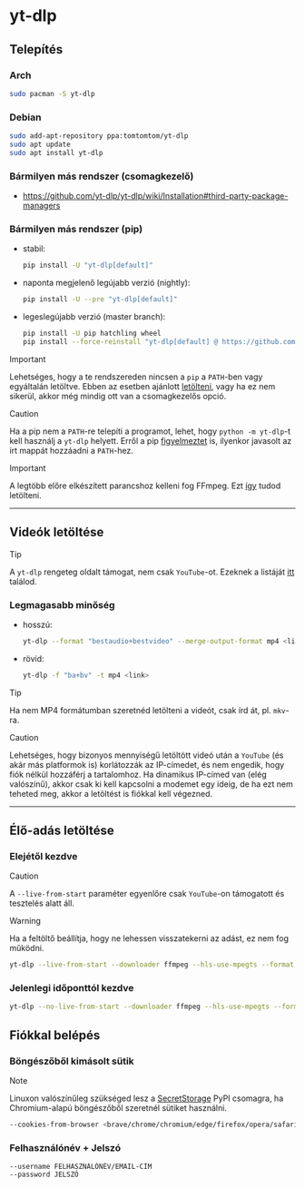 # yt-dlp

## Telepítés

### Arch
```bash
sudo pacman -S yt-dlp
```

### Debian
```bash
sudo add-apt-repository ppa:tomtomtom/yt-dlp
sudo apt update
sudo apt install yt-dlp
```

### Bármilyen más rendszer (csomagkezelő)
- https://github.com/yt-dlp/yt-dlp/wiki/Installation#third-party-package-managers

### Bármilyen más rendszer (pip)
- stabil:
  ```bash
  pip install -U "yt-dlp[default]"
  ```
- naponta megjelenő legújabb verzió (nightly):
  ```bash
  pip install -U --pre "yt-dlp[default]"
  ```
- legeslegújabb verzió (master branch):
  ```bash
  pip install -U pip hatchling wheel
  pip install --force-reinstall "yt-dlp[default] @ https://github.com/yt-dlp/yt-dlp/archive/master.tar.gz"
  ```

> [!IMPORTANT]
> Lehetséges, hogy a te rendszereden nincsen a `pip` a `PATH`-ben vagy egyáltalán letöltve. Ebben az esetben ajánlott [letölteni](https://pip.pypa.io/en/stable/installation/), vagy ha ez nem sikerül, akkor még mindig ott van a csomagkezelős opció.

> [!CAUTION]
> Ha a pip nem a `PATH`-re telepíti a programot, lehet, hogy `python -m yt-dlp`-t kell használj a `yt-dlp` helyett. Erről a pip [figyelmeztet](https://github.com/pypa/pip/blob/b6e7748e33989b17b36040c9fc000ec65f77928d/src/pip/_internal/operations/install/wheel.py#L169) is, ilyenkor javasolt az írt mappát hozzáadni a `PATH`-hez.

> [!IMPORTANT]
> A legtöbb előre elkészített parancshoz kelleni fog FFmpeg. Ezt [így](FFmpeg.md) tudod letölteni.

---

## Videók letöltése
> [!TIP]
> A `yt-dlp` rengeteg oldalt támogat, nem csak `YouTube`-ot. Ezeknek a listáját [itt](https://github.com/yt-dlp/yt-dlp/blob/master/supportedsites.md) találod.

### Legmagasabb minőség
- hosszú:
  ```bash
  yt-dlp --format "bestaudio+bestvideo" --merge-output-format mp4 <link>
  ```
- rövid:
  ```bash
  yt-dlp -f "ba+bv" -t mp4 <link>
  ```

> [!TIP]
> Ha nem MP4 formátumban szeretnéd letölteni a videót, csak írd át, pl. `mkv`-ra.

> [!CAUTION]
> Lehetséges, hogy bizonyos mennyiségű letöltött videó után a `YouTube` (és akár más platformok is) korlátozzák az IP-címedet, és nem engedik, hogy fiók nélkül hozzáférj a tartalomhoz. Ha dinamikus IP-címed van (elég valószínű), akkor csak ki kell kapcsolni a modemet egy ideig, de ha ezt nem teheted meg, akkor a letöltést is fiókkal kell végezned.

---

## Élő-adás letöltése

### Elejétől kezdve
> [!CAUTION]
> A `--live-from-start` paraméter egyenlőre csak `YouTube`-on támogatott és tesztelés alatt áll.

> [!WARNING]
> Ha a feltöltő beállítja, hogy ne lehessen visszatekerni az adást, ez nem fog működni.

```bash
yt-dlp --live-from-start --downloader ffmpeg --hls-use-mpegts --format "bestaudio+bestvideo" --merge-output-format mp4 <link>
```

### Jelenlegi időponttól kezdve
```bash
yt-dlp --no-live-from-start --downloader ffmpeg --hls-use-mpegts --format "bestaudio+bestvideo" --merge-output-format mp4 <link>
```

## Fiókkal belépés

### Böngészőből kimásolt sütik
> [!NOTE]
> Linuxon valószínűleg szükséged lesz a [SecretStorage](https://pypi.org/project/SecretStorage) PyPI csomagra, ha Chromium-alapú böngészőből szeretnél sütiket használni.
```bash
--cookies-from-browser <brave/chrome/chromium/edge/firefox/opera/safari/vivaldi/whale>[+KEYRING][:PROFILE][::CONTAINER]
```

### Felhasználónév + Jelszó
```
--username FELHASZNÁLÓNÉV/EMAIL-CÍM
--password JELSZÓ
```
